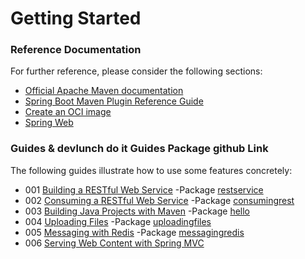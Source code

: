 # Getting Started

### Reference Documentation
For further reference, please consider the following sections:

* [Official Apache Maven documentation](https://maven.apache.org/guides/index.html)
* [Spring Boot Maven Plugin Reference Guide](https://docs.spring.io/spring-boot/docs/2.6.7/maven-plugin/reference/html/)
* [Create an OCI image](https://docs.spring.io/spring-boot/docs/2.6.7/maven-plugin/reference/html/#build-image)
* [Spring Web](https://docs.spring.io/spring-boot/docs/2.6.7/reference/htmlsingle/#boot-features-developing-web-applications)

### Guides & devlunch do it Guides Package github Link
The following guides illustrate how to use some features concretely:

* 001 [Building a RESTful Web Service](https://spring.io/guides/gs/rest-service/) -Package [restservice](https://github.com/devlunch4/startSpringGuides/tree/master/src/main/java/com/example/restservice)
* 002 [Consuming a RESTful Web Service](https://spring.io/guides/gs/consuming-rest/) -Package [consumingrest](https://github.com/devlunch4/startSpringGuides/tree/master/src/main/java/com/example/consumingrest)
* 003 [Building Java Projects with Maven](https://spring.io/guides/gs/maven/) -Package [hello](https://github.com/devlunch4/startSpringGuides/tree/master/src/main/java/hello)
* 004 [Uploading Files](https://spring.io/guides/gs/uploading-files/) -Package [uploadingfiles](https://github.com/devlunch4/startSpringGuides/tree/master/src/main/java/com/example/uploadingfiles)
* 005 [Messaging with Redis](https://spring.io/guides/gs/messaging-redis/) -Package [messagingredis](https://github.com/devlunch4/startSpringGuides/tree/master/src/main/java/com/example/messagingredis)
* 006 [Serving Web Content with Spring MVC](https://spring.io/guides/gs/serving-web-content/)


